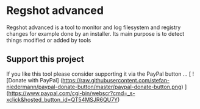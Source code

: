 # Regshot advanced
Regshot advanced is a tool to monitor and log filesystem and registry changes for example done by an installer. Its main purpose is to detect things modified or added by tools 
## Support this project
If you like this tool please consider supporting it via the PayPal button ...
[
  ![Donate with PayPal]
  (https://raw.githubusercontent.com/stefan-niedermann/paypal-donate-button/master/paypal-donate-button.png)
]
(https://www.paypal.com/cgi-bin/webscr?cmd=_s-xclick&hosted_button_id=QT54MSJR6QU7Y)
